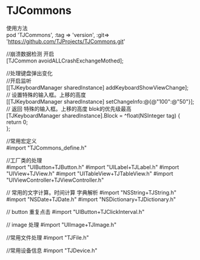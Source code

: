 # TJCommons

使用方法      
pod 'TJCommons', :tag => 'version', :git=> 'https://github.com/TJProjects/TJCommons.git'

//崩溃数据检测 开启     
[TJCommon avoidALLCrashExchangeMothed];

//处理键盘弹出变化    
//开启监听     
[[TJKeyboardManager sharedInstance] addKeyboardShowViewChange];      
// 设置特殊的输入框。上移的高度    
[[TJKeyboardManager sharedInstance] setChangeInfo:@{@"100":@"50"}];   
// 返回 特殊的输入框。上移的高度 blok的优先级最高     
[TJKeyboardManager sharedInstance].Block = ^float(NSInteger tag) {      
    return 0;     
};    

//常用宏定义   
#import "TJCommons_define.h"

//工厂类的处理    
#import "UIButton+TJButton.h" 
#import "UILabel+TJLabel.h" 
#import "UIView+TJView.h" 
#import "UITableView+TJTableView.h" 
#import "UIViewController+TJViewController.h" 

// 常用的文字计算。时间计算 字典解析 
#import "NSString+TJString.h" 
#import "NSDate+TJDate.h" 
#import "NSDictionary+TJDictionary.h" 

// button 重复点击 
#import "UIButton+TJClickInterval.h" 

// image 处理
#import "UIImage+TJImage.h"

//常用文件处理
#import "TJFile.h"

//常用设备信息
#import "TJDevice.h"
